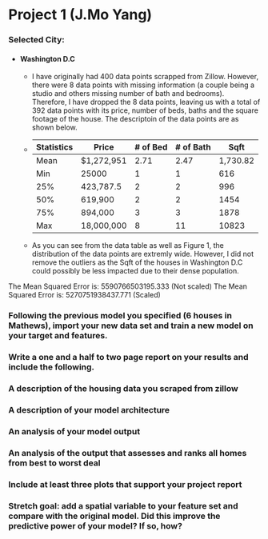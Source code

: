 # Project 1 (J.Mo Yang)

### Selected City: 
* #### Washington D.C
    * I have originally had 400 data points scrapped from Zillow. However, there were 8 data points with missing information (a couple being a studio and others missing number of bath and bedrooms). Therefore, I have dropped the 8 data points, leaving us with a total of 392 data points with its price, number of beds, baths and the square footage of the house. The descriptoin of the data points are as shown below. 
    * | Statistics | Price | # of Bed | # of Bath | Sqft |
      |------------|-------|----------|-----------|------|
      | Mean| $1,272,951 | 2.71 | 2.47 | 1,730.82|
      | Min | 25000 | 1 | 1 | 616 | 
      | 25% | 423,787.5 | 2 | 2 | 996 |
      | 50% | 619,900 | 2 | 2 | 1454 |
      | 75% | 894,000 | 3 | 3 | 1878 |
      | Max |  18,000,000 | 8 | 11 | 10823 | 

   * As you can see from the data table as well as Figure 1, the distribution of the data points are extremly wide. However, I did not remove the outliers as the Sqft of the houses in Washington D.C could possibly be less impacted due to their dense population. 



The Mean Squared Error is:  5590766503195.333 (Not scaled) 
The Mean Squared Error is:  5270751938437.771 (Scaled)



### Following the previous model you specified (6 houses in Mathews), import your new data set and train a new model on your target and features.
### Write a one and a half to two page report on your results and include the following.
### A description of the housing data you scraped from zillow


### A description of your model architecture
### An analysis of your model output



### An analysis of the output that assesses and ranks all homes from best to worst deal
### Include at least three plots that support your project report
### Stretch goal: add a spatial variable to your feature set and compare with the original model. Did this improve the predictive power of your model? If so, how?
